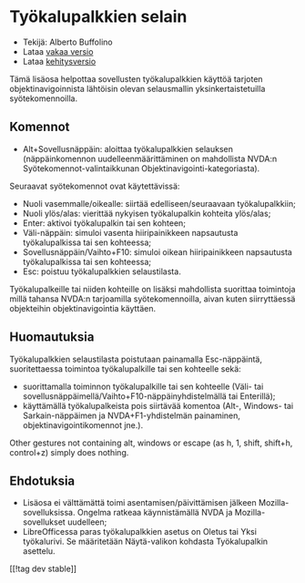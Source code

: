 # Työkalupalkkien selain #

* Tekijä: Alberto Buffolino
* Lataa [vakaa versio][1]
* Lataa [kehitysversio][2]

Tämä lisäosa helpottaa sovellusten työkalupalkkien käyttöä tarjoten
objektinavigoinnista lähtöisin olevan selausmallin yksinkertaistetuilla
syötekomennoilla.

## Komennot

* Alt+Sovellusnäppäin: aloittaa työkalupalkkien selauksen<br/>
(näppäinkomennon uudelleenmäärittäminen on mahdollista NVDA:n Syötekomennot-valintaikkunan Objektinavigointi-kategoriasta).

Seuraavat syötekomennot ovat käytettävissä:

* Nuoli vasemmalle/oikealle: siirtää edelliseen/seuraavaan työkalupalkkiin;
* Nuoli ylös/alas: vierittää nykyisen työkalupalkin kohteita ylös/alas;
* Enter: aktivoi työkalupalkin tai sen kohteen;
* Väli-näppäin: simuloi vasenta hiiripainikkeen napsautusta työkalupalkissa
  tai sen kohteessa;
* Sovellusnäppäin/Vaihto+F10: simuloi oikean hiiripainikkeen napsautusta
  työkalupalkissa tai sen kohteessa;
* Esc: poistuu työkalupalkkien selaustilasta.

Työkalupalkeille tai niiden kohteille on lisäksi mahdollista suorittaa
toimintoja millä tahansa NVDA:n tarjoamilla syötekomennoilla, aivan kuten
siirryttäessä objekteihin objektinavigointia käyttäen.

## Huomautuksia

Työkalupalkkien selaustilasta poistutaan painamalla Esc-näppäintä,
suoritettaessa toimintoa työkalupalkille tai sen kohteelle sekä:

* suorittamalla toiminnon työkalupalkille tai sen kohteelle (Väli- tai
  sovellusnäppäimellä/Vaihto+F10-näppäinyhdistelmällä tai Enterillä);
* käyttämällä työkalupalkeista pois siirtävää komentoa (Alt-, Windows- tai
  Sarkain-näppäimen ja NVDA+F1-yhdistelmän painaminen,
  objektinavigointikomennot jne.).

Other gestures not containing alt, windows or escape (as h, 1, shift,
shift+h, control+z) simply does nothing.

## Ehdotuksia

* Lisäosa ei välttämättä toimi asentamisen/päivittämisen jälkeen
  Mozilla-sovelluksissa. Ongelma ratkeaa käynnistämällä NVDA ja
  Mozilla-sovellukset uudelleen;
* LibreOfficessa paras työkalupalkkien asetus on Oletus tai Yksi
  työkalurivi. Se määritetään Näytä-valikon kohdasta Työkalupalkin asettelu.


[[!tag dev stable]]

[1]: https://addons.nvda-project.org/files/get.php?file=tbx

[2]: https://addons.nvda-project.org/files/get.php?file=tbx-dev
